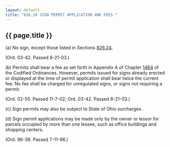 ```yaml
---
layout: default 
title: "826.20 SIGN PERMIT APPLICATION AND FEES."
---
```


{{ page.title }}
----------------

​(a) No sign, except those listed in Sections [826.24.](3a854a95.html)

(Ord. 03-42. Passed 8-21-03.)

​(b) Permits shall bear a fee as set forth in Appendix A of Chapter
[1464](58d37b9c.html) of the Codified Ordinances. However, permits
issued for signs already erected or displayed at the time of permit
application shall bear twice the current fee. No fee shall be charged
for unregulated signs, or signs not requiring a permit.

(Ord. 02-55. Passed 11-7-02; Ord. 03-42. Passed 8-21-03.)

​(c) Sign permits may also be subject to State of Ohio surcharges.

​(d) Sign permit applications may be made only by the owner or lessor
for parcels occupied by more than one lessee, such as office buildings
and shopping centers.

(Ord. 96-38. Passed 7-11-96.)
